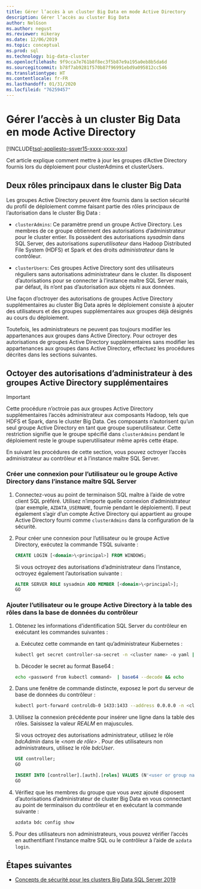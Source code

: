 ```yaml
---
title: Gérer l’accès à un cluster Big Data en mode Active Directory
description: Gérer l’accès au cluster Big Data
author: NelGson
ms.author: negust
ms.reviewer: mikeray
ms.date: 12/06/2019
ms.topic: conceptual
ms.prod: sql
ms.technology: big-data-cluster
ms.openlocfilehash: 9f9cca7e761b8f8ec3f5b87e9a195a0eb8b5da6d
ms.sourcegitcommit: b78f7ab9281f570b87f96991ebd9a095812cc546
ms.translationtype: HT
ms.contentlocale: fr-FR
ms.lasthandoff: 01/31/2020
ms.locfileid: "76259457"
---
```

# <a name="manage-big-data-cluster-access-in-active-directory-mode"></a>Gérer l’accès à un cluster Big Data en mode Active Directory

[!INCLUDE[tsql-appliesto-ssver15-xxxx-xxxx-xxx](../includes/tsql-appliesto-ssver15-xxxx-xxxx-xxx.md)]

Cet article explique comment mettre à jour les groupes d’Active Directory fournis lors du déploiement pour clusterAdmins et clusterUsers.

## <a name="two-overarching-roles-in-the-big-data-cluster"></a>Deux rôles principaux dans le cluster Big Data

Les groupes Active Directory peuvent être fournis dans la section sécurité du profil de déploiement comme faisant partie des rôles principaux de l’autorisation dans le cluster Big Data :

* `clusterAdmins`: Ce paramètre prend un groupe Active Directory. Les membres de ce groupe obtiennent des autorisations d’administrateur pour le cluster entier. Ils possèdent des autorisations *sysadmin* dans SQL Server, des autorisations *superutilisateur* dans Hadoop Distributed File System (HDFS) et Spark et des droits *administrateur* dans le contrôleur.

* `clusterUsers`: Ces groupes Active Directory sont des utilisateurs réguliers sans autorisations administrateur dans le cluster. Ils disposent d’autorisations pour se connecter à l’instance maître SQL Server mais, par défaut, ils n’ont pas d’autorisation aux objets ni aux données.

Une façon d’octroyer des autorisations de groupes Active Directory supplémentaires au cluster Big Data après le déploiement consiste à ajouter des utilisateurs et des groupes supplémentaires aux groupes déjà désignés au cours du déploiement. 

Toutefois, les administrateurs ne peuvent pas toujours modifier les appartenances aux groupes dans Active Directory. Pour octroyer des autorisations de groupes Active Directory supplémentaires sans modifier les appartenances aux groupes dans Active Directory, effectuez les procédures décrites dans les sections suivantes.

## <a name="grant-administrator-permissions-to-additional-active-directory-groups"></a>Octoyer des autorisations d’administrateur à des groupes Active Directory supplémentaires

>[!IMPORTANT]
>Cette procédure n’octroie pas aux groupes Active Directory supplémentaires l’accès administrateur aux composants Hadoop, tels que HDFS et Spark, dans le cluster Big Data. Ces composants n’autorisent qu’un seul groupe Active Directory en tant que groupe superutilisateur. Cette restriction signifie que le groupe spécifié dans `clusterAdmins` pendant le déploiement reste le groupe superutilisateur même après cette étape.

En suivant les procédures de cette section, vous pouvez octroyer l’accès administrateur au contrôleur et à l’instance maître SQL Server.

### <a name="create-a-login-for-the-active-directory-user-or-group-in-the-sql-server-master-instance"></a>Créer une connexion pour l’utilisateur ou le groupe Active Directory dans l’instance maître SQL Server 

1. Connectez-vous au point de terminaison SQL maître à l’aide de votre client SQL préféré. Utilisez n’importe quelle connexion d’administrateur (par exemple, `AZDATA_USERNAME`, fournie pendant le déploiement). Il peut également s’agir d’un compte Active Directory qui appartient au groupe Active Directory fourni comme `clusterAdmins` dans la configuration de la sécurité.

1. Pour créer une connexion pour l’utilisateur ou le groupe Active Directory, exécutez la commande TSQL suivante :

   ```sql
   CREATE LOGIN [<domain>\<principal>] FROM WINDOWS;
   ```

   Si vous octroyez des autorisations d’administrateur dans l’instance, octroyez également l’autorisation suivante :

   ```sql
   ALTER SERVER ROLE sysadmin ADD MEMBER [<domain>\<principal>];
   GO
   ```

### <a name="add-the-active-directory-user-or-group-to-the-roles-table-in-the-controller-database"></a>Ajouter l’utilisateur ou le groupe Active Directory à la table des rôles dans la base de données du contrôleur 

1. Obtenez les informations d’identification SQL Server du contrôleur en exécutant les commandes suivantes :

   a. Exécutez cette commande en tant qu’administrateur Kubernetes :

   ```bash
   kubectl get secret controller-sa-secret -n <cluster name> -o yaml | grep password
   ```

   b. Décoder le secret au format Base64 :

   ```bash
   echo <password from kubectl command>  | base64 --decode && echo
   ```

1. Dans une fenêtre de commande distincte, exposez le port du serveur de base de données du contrôleur :

   ```bash
   kubectl port-forward controldb-0 1433:1433 --address 0.0.0.0 -n <cluster name>
   ```

1. Utilisez la connexion précédente pour insérer une ligne dans la table des rôles. Saisissez la valeur *REALM* en majuscules.

   Si vous octroyez des autorisations administrateur, utilisez le rôle *bdcAdmin* dans le *\<nom de rôle>* . Pour des utilisateurs non administrateurs, utilisez le rôle *bdcUser*.

   ```sql
   USE controller;
   GO

   INSERT INTO [controller].[auth].[roles] VALUES (N'<user or group name>@<REALM>', N'<role name>')
   GO
   ```

1. Vérifiez que les membres du groupe que vous avez ajouté disposent d’autorisations d’administrateur de cluster Big Data en vous connectant au point de terminaison du contrôleur et en exécutant la commande suivante :

   ```bash
   azdata bdc config show
   ```

1. Pour des utilisateurs non administrateurs, vous pouvez vérifier l’accès en authentifiant l’instance maître SQL ou le contrôleur à l’aide de `azdata login`.

## <a name="next-steps"></a>Étapes suivantes

- [Concepts de sécurité pour les clusters Big Data SQL Server 2019](concept-security.md)
